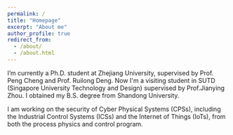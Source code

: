 ```yaml
---
permalink: /
title: "Homepage"
excerpt: "About me"
author_profile: true
redirect_from: 
  - /about/
  - /about.html
---
```


I’m currently a Ph.D. student at Zhejiang University, supervised by Prof. Peng Cheng and Prof. Ruilong Deng. Now I'm a visiting student in SUTD (Singapore University Technology and Design) supervised by Prof.Jianying Zhou. I obtained my B.S. degree from Shandong University.

I am working on the security of Cyber Physical Systems (CPSs), including the Industrial Control Systems (ICSs) and the Internet of Things (IoTs), from both the process physics and control program.
